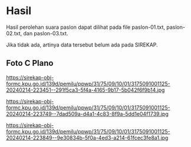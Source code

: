 # Hasil

Hasil perolehan suara paslon dapat dilihat pada file paslon-01.txt, paslon-02.txt, dan paslon-03.txt.

Jika tidak ada, artinya data tersebut belum ada pada SIREKAP.

## Foto C Plano

https://sirekap-obj-formc.kpu.go.id/139d/pemilu/ppwp/31/75/09/10/01/3175091001125-20240214-223451--291f5ca3-5f4a-4165-9b17-5b042f6f9b14.jpg

https://sirekap-obj-formc.kpu.go.id/139d/pemilu/ppwp/31/75/09/10/01/3175091001125-20240214-223749--7dad509a-d4a1-4c83-8f9a-5dd1e04f1739.jpg

https://sirekap-obj-formc.kpu.go.id/139d/pemilu/ppwp/31/75/09/10/01/3175091001125-20240214-223849--9e30834b-5f0a-4ed3-a214-61fcec3fe8a1.jpg
